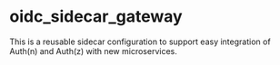 # oidc_sidecar_gateway
This is a reusable sidecar configuration to support easy integration of Auth(n) and Auth(z) with new microservices.
